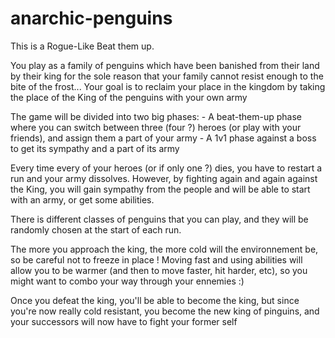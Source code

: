 # anarchic-penguins

This is a Rogue-Like Beat them up.

You play as a family of penguins which have been banished from their land by their king for the sole reason that your family cannot resist enough to the bite of the frost...
Your goal is to reclaim your place in the kingdom by taking the place of the King of the penguins with your own army

The game will be divided into two big phases:
    - A beat-them-up phase where you can switch between three (four ?) heroes (or play with your friends), and assign them a part of your army
    - A 1v1 phase against a boss to get its sympathy and a part of its army

Every time every of your heroes (or if only one ?) dies, you have to restart a run and your army dissolves.
However, by fighting again and again against the King, you will gain sympathy from the people and will be able to start with an army, or get some abilities.

There is different classes of penguins that you can play, and they will be randomly chosen at the start of each run.

The more you approach the king, the more cold will the environnement be, so be careful not to freeze in place !
Moving fast and using abilities will allow you to be warmer (and then to move faster, hit harder, etc), so you might want to combo your way through your ennemies :)

Once you defeat the king, you'll be able to become the king, but since you're now really cold resistant, you become the new king of pinguins, and your successors will now have to fight your former self
